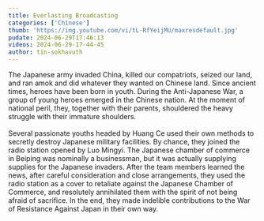```yaml
---
title: Everlasting Broadcasting
categories: ['Chinese']
thumb: 'https://img.youtube.com/vi/tL-RfYeijMU/maxresdefault.jpg'
pudate: 2024-06-29T17:46:13
videos: 2024-06-29-17-44-45
author: tin-sokhavuth
---
```

The Japanese army invaded China, killed our compatriots, seized our land, and ran amok and did whatever they wanted on Chinese land. Since ancient times, heroes have been born in youth. During the Anti-Japanese War, a group of young heroes emerged in the Chinese nation. At the moment of national peril, they, together with their parents, shouldered the heavy struggle with their immature shoulders.
<br/><br/>
Several passionate youths headed by Huang Ce used their own methods to secretly destroy Japanese military facilities. By chance, they joined the radio station opened by Luo Mingyi. The Japanese chamber of commerce in Beiping was nominally a businessman, but it was actually supplying supplies for the Japanese invaders. After the team members learned the news, after careful consideration and close arrangements, they used the radio station as a cover to retaliate against the Japanese Chamber of Commerce, and resolutely annihilated them with the spirit of not being afraid of sacrifice. In the end, they made indelible contributions to the War of Resistance Against Japan in their own way.